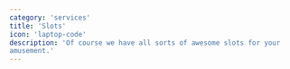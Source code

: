 ```yaml
---
category: 'services'
title: 'Slots'
icon: 'laptop-code'
description: 'Of course we have all sorts of awesome slots for your
amusement.'
---
```

